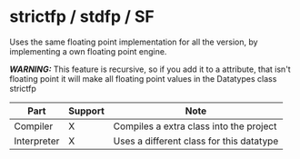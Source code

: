 # strictfp / stdfp / SF
Uses the same floating point implementation for all the version, by implementing a own floating point engine.

**_WARNING:_** This feature is recursive, so if you add it to a attribute, that isn't floating point it will make all floating point values in the Datatypes class strictfp


|Part|Support| Note|
|-|-|-|
| Compiler | X | Compiles a extra class into the project
| Interpreter | X | Uses a different class for this datatype
